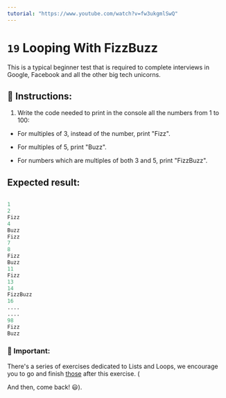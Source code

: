 ```yaml
---
tutorial: "https://www.youtube.com/watch?v=fw3ukgmlSwQ"
---
```


# `19` Looping With FizzBuzz

This is a typical beginner test that is required to complete interviews in Google, Facebook and all the other big tech unicorns.


## 📝 Instructions:

1. Write the code needed to print in the console all the numbers from 1 to 100:

+ For multiples of 3, instead of the number, print "Fizz".
 
+ For multiples of 5, print "Buzz". 

+ For numbers which are multiples of both 3 and 5, print "FizzBuzz".


## Expected result:

```py

1
2
Fizz
4
Buzz
Fizz
7
8
Fizz
Buzz
11
Fizz
13
14
FizzBuzz
16
....
....
98
Fizz
Buzz


```

### :mag_right: Important: 

There's a series of exercises dedicated to Lists and Loops, we encourage you to go and finish [those](https://github.com/4GeeksAcademy/python-lists-loops-programming-exercises) after this exercise. (
    
And then, come back! :smiley:).